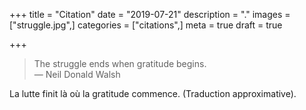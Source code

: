 +++
title = "Citation"
date = "2019-07-21"
description = "."
images = ["struggle.jpg",]
categories = ["citations",]
meta = true
draft = true

+++

>The struggle ends when gratitude begins.  
— Neil Donald Walsh

La lutte finit là où la gratitude commence. (Traduction approximative).
